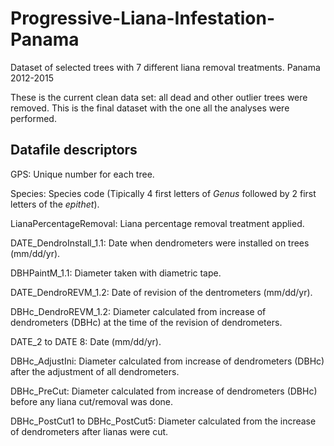 # Progressive-Liana-Infestation-Panama
Dataset of selected trees with 7 different liana removal treatments. Panama 2012-2015

These is the current clean data set: all dead and other outlier trees were removed. This is the final dataset with the one all the analyses were performed. 

## Datafile descriptors
GPS: Unique number for each tree.

Species: Species code (Tipically 4 first letters of *Genus* followed by 2 first letters of the *epithet*). 

LianaPercentageRemoval: Liana percentage removal treatment applied. 

DATE_DendroInstall_1.1: Date when dendrometers were installed on trees (mm/dd/yr).

DBHPaintM_1.1: Diameter taken with diametric tape.

DATE_DendroREVM_1.2: Date of revision of the dentrometers (mm/dd/yr).

DBHc_DendroREVM_1.2: Diameter calculated from increase of dendrometers (DBHc) at the time of the revision of dendrometers. 

DATE_2 to DATE 8: Date (mm/dd/yr).

DBHc_AdjustIni: Diameter calculated from increase of dendrometers (DBHc) after the adjustment of all dendrometers.

DBHc_PreCut: Diameter calculated from increase of dendrometers (DBHc) before any liana cut/removal was done.

DBHc_PostCut1 to DBHc_PostCut5: Diameter calculated from the increase of dendrometers after lianas were cut. 

